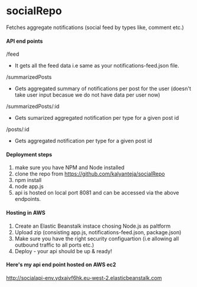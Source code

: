 # socialRepo
Fetches aggregate notifications (social feed by types like, comment etc.)

#### API end points

/feed
- It gets all the feed data i.e same as your notifications-feed.json file.

/summarizedPosts
- Gets aggregated summary of notifications per post for the user (doesn't take user input becasue we do not have data per user now)

/summarizedPosts/:id
- Gets sumarized aggregated notification per type for a given post id

/posts/:id
- Gets aggregated notification per type for a given post id

#### Deployment steps

1. make sure you have NPM and Node installed
2. clone the repo from https://github.com/kalyanteja/socialRepo
3. npm install 
4. node app.js
5. api is hosted on local port 8081 and can be accessed via the above endpoints.

#### Hosting in AWS

1. Create an Elastic Beanstalk instace chosing Node.js as paltform
2. Upload zip (consisting app.js, notifications-feed.json, package.json)
3. Make sure you have the right security configuartion (i.e allowing all outbound traffic to all ports etc.)
4. Deploy - your api should be up & ready!

#### Here's my api end point hosted on AWS ec2
http://socialapi-env.ydxaivf6hk.eu-west-2.elasticbeanstalk.com